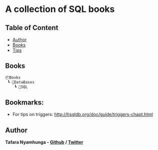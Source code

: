 # A collection of SQL books

## Table of Content

* [Author](#author)
* [Books](#books)
* [Tips](#bookmarks)

## Books

```bash
📦Books
 ┗ 📂DataBases
    ┗ 📂SQL

```

## Bookmarks:

* For tips on triggers: http://hsqldb.org/doc/guide/triggers-chapt.html

## Author

**Tafara Nyamhunga  - [Github](https://github.com/tafara-n) / [Twitter](https://twitter.com/tafaranyamhunga)**
